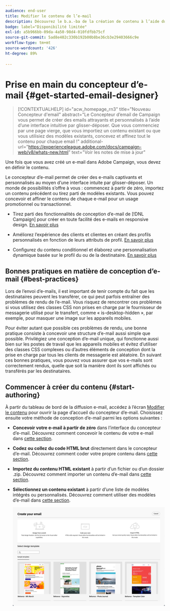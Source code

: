 ```yaml
---
audience: end-user
title: Modifier le contenu de l’e-mail
description: Découvrez le b.a.-ba de la création de contenu à l’aide du concepteur d’e-mail dans l’UI de Campaign Web.
badge: label="Disponibilité limitée"
exl-id: a5b966bb-09da-4a50-98d4-010fdfbb75cf
source-git-commit: 5ad8e402c330b192b00b8be36cb3e29403666c9e
workflow-type: tm+mt
source-wordcount: '426'
ht-degree: 89%

---
```


# Prise en main du concepteur d’e-mail {#get-started-email-designer}

>[!CONTEXTUALHELP]
>id="acw_homepage_rn3"
>title="Nouveau Concepteur d&#39;email"
>abstract="Le Concepteur d’email de Campaign vous permet de créer des emails attrayants et personnalisés à l’aide d’une interface intuitive par glisser-déposer. Que vous commenciez par une page vierge, que vous importiez un contenu existant ou que vous utilisiez des modèles existants, concevez et affinez tout le contenu pour chaque email !"
>additional-url="https://experienceleague.adobe.com/docs/campaign-web/v8/whats-new.html" text="Voir les notes de mise à jour"


Une fois que vous avez créé un e-mail dans Adobe Campaign, vous devez en définir le contenu.

Le concepteur d’e-mail permet de créer des e-mails captivants et personnalisés au moyen d’une interface intuite par glisser-déposer. Un monde de possibilités s’offre à vous : commencez à partir de zéro, importez un contenu précédent ou tirez parti de modèles existants. Vous pouvez concevoir et affiner le contenu de chaque e-mail pour un usage promotionnel ou transactionnel.

<!--Built to deliver HTML optimized for responsive design, the Email Designer allows you to easily define and apply visibility conditions and dynamic content to an email, template, or fragment directly through the user interface. You can seamlessly switch between the drag and drop interface and HTML code at the click of a button.

The Email Designer allows you to create email content and email content templates. It is compatible with simple emails, transactional emails, A/B test emails, multilingual emails, and recurring emails.-->

* Tirez parti des fonctionnalités de conception d’e-mail de [!DNL Campaign] pour créer en toute facilité des e-mails en responsive design. [En savoir plus](create-email-content.md)

* Améliorez l’expérience des clients et clientes en créant des profils personnalisés en fonction de leurs attributs de profil. [En savoir plus](../personalization/personalize.md)

* Configurez du contenu conditionnel et élaborez une personnalisation dynamique basée sur le profil du ou de la destinataire. [En savoir plus](../personalization/conditions.md)

## Bonnes pratiques en matière de conception d’e-mail {#best-practices}

Lors de l’envoi d’e-mails, il est important de tenir compte du fait que les destinataires peuvent les transférer, ce qui peut parfois entraîner des problèmes de rendu de l’e-mail. Vous risquez de rencontrer ces problèmes si vous utilisez des classes CSS non prises en charge par le fournisseur de messagerie utilisé pour le transfert, comme « is-desktop-hidden », par exemple, pour masquer une image sur les appareils mobiles.

Pour éviter autant que possible ces problèmes de rendu, une bonne pratique consiste à concevoir une structure d’e-mail aussi simple que possible. Privilégiez une conception d’e-mail unique, qui fonctionne aussi bien sur les postes de travail que les appareils mobiles et évitez d’utiliser des classes CSS complexes ou d’autres éléments de conception dont la prise en charge par tous les clients de messagerie est aléatoire. En suivant ces bonnes pratiques, vous pouvez vous assurer que vos e-mails sont correctement rendus, quelle que soit la manière dont ils sont affichés ou transférés par les destinataires.

## Commencer à créer du contenu {#start-authoring}

À partir du tableau de bord de la diffusion e-mail, accédez à l’écran [Modifier le contenu](edit-content.md) pour ouvrir la page d’accueil du concepteur d’e-mail. Choisissez ensuite votre méthode de conception d’e-mail parmi les options suivantes :

* **Concevoir votre e-mail à partir de zéro** dans l’interface du concepteur d’e-mail. Découvrez comment concevoir le contenu de votre e-mail dans [cette section](create-email-content.md).

* **Codez ou collez du code HTML brut** directement dans le concepteur d’e-mail. Découvrez comment coder votre propre contenu dans [cette section](code-content.md).

* **Importez du contenu HTML existant** à partir d’un fichier ou d’un dossier .zip. Découvrez comment importer un contenu d’e-mail dans [cette section](existing-content.md).

* **Sélectionnez un contenu existant** à partir d’une liste de modèles intégrés ou personnalisés. Découvrez comment utiliser des modèles d’e-mail dans [cette section](create-email-templates.md).

  ![](assets/email_designer_create_options.png)
